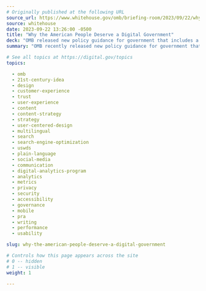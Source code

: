 ```yaml
---
# Originally published at the following URL
source_url: https://www.whitehouse.gov/omb/briefing-room/2023/09/22/why-the-american-people-deserve-a-digital-government/
source: whitehouse
date: 2023-09-22 13:26:00 -0500
title: "Why the American People Deserve a Digital Government"
deck: "OMB released new policy guidance for government that includes a variety of actions and standards to help federal agencies design, develop, and deliver modern websites and digital services. Memo M-23-22, Delivering a Digital-First Public Experience, will make it seamless for the public to obtain government information and services online, and help agencies fully implement the 21st Century Integrated Digital Experience Act (21st Century IDEA)."
summary: "OMB recently released new policy guidance for government that includes a variety of actions and standards to help federal agencies design, develop, and deliver modern websites and digital services. Memo M-23-22, Delivering a Digital-First Public Experience, will make it seamless for the public to obtain government information and services online, and help agencies fully implement the 21st Century Integrated Digital Experience Act (21st Century IDEA)."

# See all topics at https://digital.gov/topics
topics:

  - omb
  - 21st-century-idea
  - design
  - customer-experience
  - trust
  - user-experience
  - content
  - content-strategy
  - strategy
  - user-centered-design
  - multilingual
  - search
  - search-engine-optimization
  - uswds
  - plain-language
  - social-media
  - communication
  - digital-analytics-program
  - analytics
  - metrics
  - privacy
  - security
  - accessibility
  - governance
  - mobile
  - pra
  - writing
  - performance
  - usability

slug: why-the-american-people-deserve-a-digital-government

# Controls how this page appears across the site
# 0 -- hidden
# 1 -- visible
weight: 1

---
```

